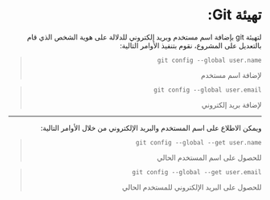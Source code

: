 <div dir="rtl">

# تهيئة Git:
لتهيئة git بإضافة اسم مستخدم وبريد إلكتروني للدلالة على هوية الشخص الذي قام بالتعديل على المشروع، نقوم بتنفيذ الأوامر التالية:
<blockquote>

`git config --global user.name` 

لإضافة اسم مستخدم

</blockquote>


<blockquote>

`git config --global user.email`

لإضافة بريد إلكتروني
</blockquote>

---
ويمكن الاطلاع على اسم المستخدم والبريد الإلكتروني من خلال الأوامر التالية:

<blockquote>

`git config --global --get user.name`

للحصول على اسم المستخدم الحالي
</blockquote>

<blockquote>

`git config --global --get user.email`

للحصول على البريد الإلكتروني للمستخدم الحالي
</blockquote>

</div>